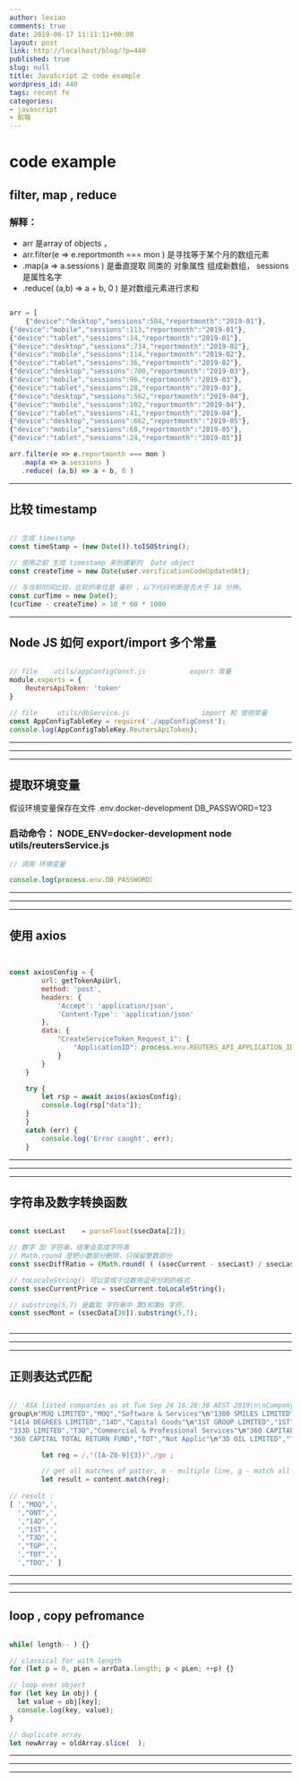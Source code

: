```yaml
---
author: lexiao
comments: true
date: 2019-06-17 11:11:11+00:00
layout: post
link: http://localhost/blog/?p=440
published: true
slug: null
title: JavaScript 之 code example
wordpress_id: 440
tags: recent fe
categories:
- javascript
- 前端
---
```


# code example



## filter, map , reduce

### 解释：
- arr 是array of objects ， 
- arr.filter(e => e.reportmonth === mon )  是寻找等于某个月的数组元素
- .map(a => a.sessions ) 是垂直提取 同类的 对象属性 组成新数组， sessions 是属性名字
- .reduce( (a,b) => a + b, 0 )  是对数组元素进行求和

```js

arr = [
    {"device":"desktop","sessions":504,"reportmonth":"2019-01"},
{"device":"mobile","sessions":113,"reportmonth":"2019-01"},
{"device":"tablet","sessions":14,"reportmonth":"2019-01"},
{"device":"desktop","sessions":714,"reportmonth":"2019-02"},
{"device":"mobile","sessions":114,"reportmonth":"2019-02"},
{"device":"tablet","sessions":36,"reportmonth":"2019-02"},
{"device":"desktop","sessions":700,"reportmonth":"2019-03"},
{"device":"mobile","sessions":96,"reportmonth":"2019-03"},
{"device":"tablet","sessions":28,"reportmonth":"2019-03"},
{"device":"desktop","sessions":562,"reportmonth":"2019-04"},
{"device":"mobile","sessions":102,"reportmonth":"2019-04"},
{"device":"tablet","sessions":41,"reportmonth":"2019-04"},
{"device":"desktop","sessions":662,"reportmonth":"2019-05"},
{"device":"mobile","sessions":68,"reportmonth":"2019-05"},
{"device":"tablet","sessions":24,"reportmonth":"2019-05"}]

arr.filter(e => e.reportmonth === mon )
   .map(a => a.sessions )
   .reduce( (a,b) => a + b, 0 )


```

---



## 比较 timestamp



```js

// 生成 timestamp
const timeStamp = (new Date()).toISOString();

// 使用之前 生成 timestamp 来创建新的  Date object
const createTime = new Date(user.verificationCodeUpdatedAt);

// 与当前时间比较，比较的单位是 毫秒 ，以下代码判断是否大于 10 分钟。
const curTime = new Date();
(curTime - createTime) > 10 * 60 * 1000

```

---



## Node JS 如何 export/import 多个常量

```js

// file    utils/appConfigConst.js           export 常量
module.exports = {
    ReutersApiToken: 'token'
}

// file     utils/dbService.js                  import 和 使用常量
const AppConfigTableKey = require('./appConfigConst');
console.log(AppConfigTableKey.ReutersApiToken); 

```

---
---
---

## 提取环境变量

假设环境变量保存在文件 .env.docker-development
DB_PASSWORD=123

### 启动命令：    NODE_ENV=docker-development node utils/reutersService.js

```js
// 调用 环境变量

console.log(process.env.DB_PASSWORD）


```

---
---
---

## 使用 axios



```js


const axiosConfig = {
        url: getTokenApiUrl,
        method: 'post',
        headers: {
            'Accept': 'application/json',
            'Content-Type': 'application/json'
        },
        data: {
            "CreateServiceToken_Request_1": {
                "ApplicationID": process.env.REUTERS_API_APPLICATION_ID
            }
        }
    }

    try {
        let rsp = await axios(axiosConfig);
        console.log(rsp["data"]);   
    }
    }
    catch (err) {
        console.log('Error caught', err);
    }


```


---
---
---

## 字符串及数字转换函数


```js

const ssecLast    = parseFloat(ssecData[2]);

// 数字 加 字符串，结果会变成字符串
// Math.round 是把小数部分删除，只保留整数部分
const ssecDiffRatio = (Math.round( ( (ssecCurrent - ssecLast) / ssecLast ) * 10000) / 100 )  + '';

// toLocaleString() 可以变成千位数用逗号分割的格式
const ssecCurrentPrice = ssecCurrent.toLocaleString();

// substring(5,7) 是截取 字符串中 第5和第6 字符。
const ssecMont = (ssecData[30]).substring(5,7);



```

---
---
---


## 正则表达式匹配


```js

// 'ASX listed companies as at Tue Sep 24 16:26:30 AEST 2019\n\nCompany name,ASX code,GICS industry 
group\n"MOQ LIMITED","MOQ","Software & Services"\n"1300 SMILES LIMITED","ONT","Health Care Equipment & Services"\n
"1414 DEGREES LIMITED","14D","Capital Goods"\n"1ST GROUP LIMITED","1ST","Health Care Equipment & Services"\n
"333D LIMITED","T3D","Commercial & Professional Services"\n"360 CAPITAL GROUP","TGP","Real Estate"\n
"360 CAPITAL TOTAL RETURN FUND","TOT","Not Applic"\n"3D OIL LIMITED","TDO","Energy"\n"3D RESO' 

        let reg = /,"([A-Z0-9]{3})",/gm ;

        // get all matches of patter, m - multiple line, g - match all instance
        let result = content.match(reg);
        
// result :
[ ',"MOQ",',
  ',"ONT",',
  ',"14D",',
  ',"1ST",',
  ',"T3D",',
  ',"TGP",',
  ',"TOT",',
  ',"TDO",' ]

```

---
---
---

##  loop , copy pefromance


```js

while( length-- ) {}

// classical for with length
for (let p = 0, pLen = arrData.length; p < pLen; ++p) {}

// loop over object
for (let key in obj) {
  let value = obj[key];
  console.log(key, value);
}

// duplicate array
let newArray = oldArray.slice(  );


```


---
---
---






